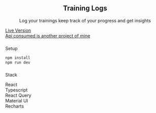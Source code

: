 <div align="center"><h2>Training Logs</h2>
<p>Log your trainings keep track of your progress and get insights</p>
</div>

[Live Version](https://training-logs.netlify.app/) <br/>
[Api consumed is another project of mine](https://github.com/thanosoncode/express-prisma-mongodb-react/tree/master/server)

###
Setup
```sh
npm install
npm run dev
```

###
Stack


React<br/>
Typescript<br/>
React Query<br/>
Material UI<br/>
Recharts<br/>

